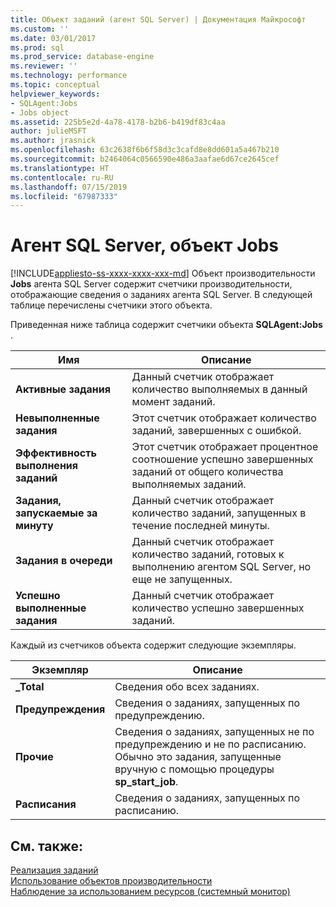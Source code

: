```yaml
---
title: Объект заданий (агент SQL Server) | Документация Майкрософт
ms.custom: ''
ms.date: 03/01/2017
ms.prod: sql
ms.prod_service: database-engine
ms.reviewer: ''
ms.technology: performance
ms.topic: conceptual
helpviewer_keywords:
- SQLAgent:Jobs
- Jobs object
ms.assetid: 225b5e2d-4a78-4178-b2b6-b419df83c4aa
author: julieMSFT
ms.author: jrasnick
ms.openlocfilehash: 63c2638f6b6f58d3c3cafd8e8dd601a5a467b210
ms.sourcegitcommit: b2464064c0566590e486a3aafae6d67ce2645cef
ms.translationtype: HT
ms.contentlocale: ru-RU
ms.lasthandoff: 07/15/2019
ms.locfileid: "67987333"
---
```

# <a name="sql-server-agent-jobs-object"></a>Агент SQL Server, объект Jobs
[!INCLUDE[appliesto-ss-xxxx-xxxx-xxx-md](../../includes/appliesto-ss-xxxx-xxxx-xxx-md.md)]
  Объект производительности **Jobs** агента SQL Server содержит счетчики производительности, отображающие сведения о заданиях агента SQL Server. В следующей таблице перечислены счетчики этого объекта.  
  
 Приведенная ниже таблица содержит счетчики объекта **SQLAgent:Jobs** .  
  
|Имя|Описание|  
|----------|-----------------|  
|**Активные задания**|Данный счетчик отображает количество выполняемых в данный момент заданий.|  
|**Невыполненные задания**|Этот счетчик отображает количество заданий, завершенных с ошибкой.|  
|**Эффективность выполнения заданий**|Этот счетчик отображает процентное соотношение успешно завершенных заданий от общего количества выполняемых заданий.|  
|**Задания, запускаемые за минуту**|Данный счетчик отображает количество заданий, запущенных в течение последней минуты.|  
|**Задания в очереди**|Данный счетчик отображает количество заданий, готовых к выполнению агентом SQL Server, но еще не запущенных.|  
|**Успешно выполненные задания**|Данный счетчик отображает количество успешно завершенных заданий.|  
  
 Каждый из счетчиков объекта содержит следующие экземпляры.  
  
|Экземпляр|Описание|  
|--------------|-----------------|  
|**_Total**|Сведения обо всех заданиях.|  
|**Предупреждения**|Сведения о заданиях, запущенных по предупреждению.|  
|**Прочие**|Сведения о заданиях, запущенных не по предупреждению и не по расписанию. Обычно это задания, запущенные вручную с помощью процедуры **sp_start_job**.|  
|**Расписания**|Сведения о заданиях, запущенных по расписанию.|  
  
## <a name="see-also"></a>См. также:  
 [Реализация заданий](../../ssms/agent/implement-jobs.md)   
 [Использование объектов производительности](../../ssms/agent/use-performance-objects.md)   
 [Наблюдение за использованием ресурсов (системный монитор)](../../relational-databases/performance-monitor/monitor-resource-usage-system-monitor.md)  
  
  
